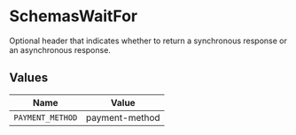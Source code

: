 # SchemasWaitFor

Optional header that indicates whether to return a synchronous response or an asynchronous response.


## Values

| Name             | Value            |
| ---------------- | ---------------- |
| `PAYMENT_METHOD` | payment-method   |